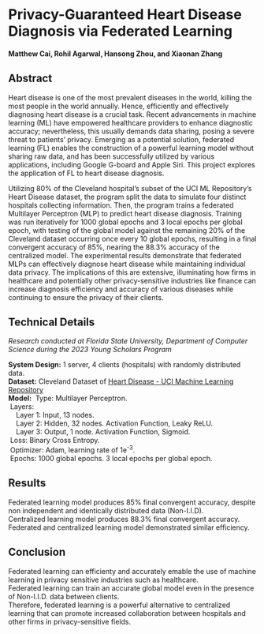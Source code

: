 # Privacy-Guaranteed Heart Disease Diagnosis via Federated Learning
#### Matthew Cai, Rohil Agarwal, Hansong Zhou, and Xiaonan Zhang

## Abstract
Heart disease is one of the most prevalent diseases in the world, killing the most people in the world annually. Hence, efficiently and effectively diagnosing heart disease is a crucial task. Recent advancements in machine learning (ML) have empowered healthcare providers to enhance diagnostic accuracy; nevertheless, this usually demands data sharing, posing a severe threat to patients’ privacy. Emerging as a potential solution, federated learning (FL) enables the construction of a powerful learning model without sharing raw data, and has been successfully utilized by various applications, including Google G-board and Apple Siri. This project explores the application of FL to heart disease diagnosis.

Utilizing 80% of the Cleveland hospital’s subset of the UCI ML Repository’s Heart Disease dataset, the program split the data to simulate four distinct hospitals collecting information. Then, the program trains a federated Multilayer Perceptron (MLP) to predict heart disease diagnosis. Training was run iteratively for 1000 global epochs and 3 local epochs per global epoch, with testing of the global model against the remaining 20% of the Cleveland dataset occurring once every 10 global epochs, resulting in a final convergent accuracy of 85%, nearing the 88.3% accuracy of the centralized model. The experimental results demonstrate that federated MLPs can effectively diagnose heart disease while maintaining individual data privacy. The implications of this are extensive, illuminating how firms in healthcare and potentially other privacy-sensitive industries like finance can increase diagnosis efficiency and accuracy of various diseases while continuing to ensure the privacy of their clients.

## Technical Details
_Research conducted at Florida State University, Department of Computer Science during the 2023 Young Scholars Program_

**System Design:** 1 server, 4 clients (hospitals) with randomly distributed data.  
**Dataset:** Cleveland Dataset of [Heart Disease - UCI Machine Learning Repository](https://archive.ics.uci.edu/dataset/45/heart+disease)  
**Model:** 
&nbsp;Type: Multilayer Perceptron.  
&nbsp;Layers:  
&nbsp;&nbsp;&nbsp;&nbsp;Layer 1: Input, 13 nodes.  
&nbsp;&nbsp;&nbsp;&nbsp;Layer 2: Hidden, 32 nodes. Activation Function, Leaky ReLU.  
&nbsp;&nbsp;&nbsp;&nbsp;Layer 3: Output, 1 node. Activation Function, Sigmoid.  
&nbsp;Loss: Binary Cross Entropy.  
&nbsp;Optimizer: Adam, learning rate of 1e<sup>-3</sup>.  
&nbsp;Epochs: 1000 global epochs. 3 local epochs per global epoch.  

## Results
Federated learning model produces 85% final convergent accuracy, despite non independent and identically distributed data (Non-I.I.D).  
Centralized learning model produces 88.3% final convergent accuracy.  
Federated and centralized learning model demonstrated similar efficiency.  

## Conclusion
Federated learning can efficienty and accurately emable the use of machine learning in privacy sensitive industries such as healthcare.  
Federated learning can train an accurate global model even in the presence of Non-I.I.D. data between clients.  
Therefore, federated learning is a powerful alternative to centralized learning that can promote increased collaboration between hospitals and other firms in privacy-sensitive fields.  
